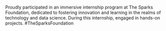 Proudly participated in an immersive internship program at The Sparks Foundation, dedicated to fostering innovation and learning in the realms of technology and data science. During this internship, engaged in hands-on projects. #TheSparksFoundation

